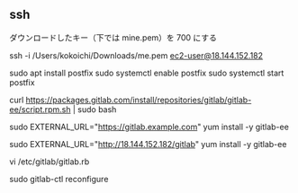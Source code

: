 ## ssh

ダウンロードしたキー（下では mine.pem）を 700 にする

ssh -i /Users/kokoichi/Downloads/me.pem ec2-user@18.144.152.182

sudo apt install postfix
sudo systemctl enable postfix
sudo systemctl start postfix

curl https://packages.gitlab.com/install/repositories/gitlab/gitlab-ee/script.rpm.sh | sudo bash

sudo EXTERNAL_URL="https://gitlab.example.com" yum install -y gitlab-ee

sudo EXTERNAL_URL="http://18.144.152.182/gitlab" yum install -y gitlab-ee

vi /etc/gitlab/gitlab.rb

sudo gitlab-ctl reconfigure
